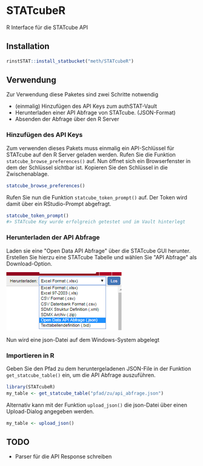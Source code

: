 # STATcubeR

R Interface für die STATcube API

## Installation

``` r
rinstSTAT::install_statbucket("meth/STATcubeR")
```

## Verwendung

Zur Verwendung diese Paketes sind zwei Schritte notwendig

* (einmalig) Hinzufügen des API Keys zum authSTAT-Vault
* Herunterladen einer API Abfrage von STATcube. (JSON-Format)
* Absenden der Abfrage über den R Server

### Hinzufügen des API Keys

Zum verwenden dieses Pakets muss einmalig ein API-Schlüssel für STATcube
auf den R Server geladen werden. Rufen Sie die Funktion
`statcube_browse_preferences()` auf. Nun öffnet sich ein Browserfenster in
dem der Schlüssel sichtbar ist. Kopieren Sie den Schlüssel in die
Zwischenablage.

```r
statcube_browse_preferences()
```

Rufen Sie nun die Funktion `statcube_token_prompt()` auf. Der Token wird damit
über ein RStudio-Prompt abgefragt.

```r
statcube_token_prompt()
#> STATcube Key wurde erfolgreich getestet und im Vault hinterlegt
```

### Herunterladen der API Abfrage

Laden sie eine "Open Data API Abfrage" über die STATcube GUI herunter. Erstellen
Sie hierzu eine STATcube Tabelle und wählen Sie "API Abfrage" als
Download-Option.

![](man/figures/download_json.png)

Nun wird eine json-Datei auf dem Windows-System abgelegt

### Importieren in R

Geben Sie den Pfad zu dem heruntergeladenen JSON-File in
der Funktion `get_statcube_table()` ein, um die API Abfrage auszuführen.

``` r
library(STATcubeR)
my_table <- get_statcube_table("pfad/zu/api_abfrage.json")
```

Alternativ kann mit der Funktion `upload_json()` die json-Datei über einen
Upload-Dialog angegeben werden.

```r
my_table <- upload_json()
```

## TODO

* Parser für die API Response schreiben

